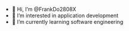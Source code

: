 - 👋 Hi, I’m @FrankDo2808X
- 👀 I’m interested in application development
- 🌱 I’m currently learning software engineering

<!---
FrankDo2808X/FrankDo2808X is a ✨ special ✨ repository because its `README.md` (this file) appears on your GitHub profile.
You can click the Preview link to take a look at your changes.
--->
